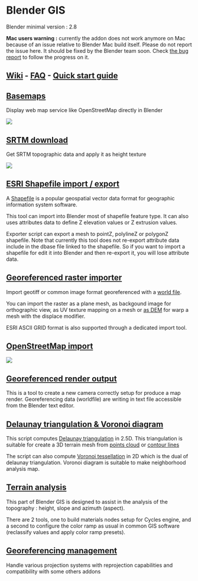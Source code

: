 Blender GIS
==========
Blender minimal version : 2.8

**Mac users warning :** currently the addon does not work anymore on Mac because of an issue relative to Blender Mac build itself. Please do not report the issue here. It should be fixed by the Blender team soon. Check [the bug report](https://developer.blender.org/T68243) to follow the progress on it.


[Wiki](https://github.com/domlysz/BlenderGIS/wiki/Home) - [FAQ](https://github.com/domlysz/BlenderGIS/wiki/FAQ) - [Quick start guide](https://github.com/domlysz/BlenderGIS/wiki/Quick-start)
--------------------


[Basemaps](https://github.com/domlysz/BlenderGIS/wiki/Basemaps)
--------------------
Display web map service like OpenStreetMap directly in Blender

![](https://raw.githubusercontent.com/wiki/domlysz/blenderGIS/Blender27x/images/basemaps_demo.gif)

[SRTM download](https://github.com/domlysz/BlenderGIS/wiki/SRTM)
--------------------
Get SRTM topographic data and apply it as height texture

![](https://raw.githubusercontent.com/wiki/domlysz/blenderGIS/Blender27x/images/srtm_demo.gif)


[ESRI Shapefile import / export](https://github.com/domlysz/BlenderGIS/wiki/Shapefile-import)
--------------------

A [Shapefile](http://en.wikipedia.org/wiki/Shapefile) is a popular geospatial vector data format for geographic information system software.

This tool can import into Blender most of shapefile feature type. It can also uses attributes data to define Z elevation values or Z extrusion values.

Exporter script can export a mesh to pointZ, polylineZ or polygonZ shapefile. Note that currently this tool does not re-export attribute data include in the dbase file linked to the shapefile. So if you want to import a shapefile for edit it into Blender and then re-export it, you will lose attribute data.


[Georeferenced raster importer](https://github.com/domlysz/BlenderGIS/wiki/Import-georef-raster)
--------------------

Import geotiff or common image format georeferenced with a [world file](http://en.wikipedia.org/wiki/World_file).

You can import the raster as a plane mesh, as backgound image for orthographic view, as UV texture mapping on a mesh or [as DEM](https://github.com/domlysz/BlenderGIS/wiki/Import-DEM-grid) for warp a mesh with the displace modifier.

ESRI ASCII GRID format is also supported through a dedicated import tool.

[OpenStreetMap import](https://github.com/domlysz/BlenderGIS/wiki/OSM-import)
--------------------

![](https://raw.githubusercontent.com/wiki/domlysz/blenderGIS/Blender27x/images/osm_demo.gif)


[Georeferenced render output](https://github.com/domlysz/BlenderGIS/wiki/Make-a-georef-render)
--------------------

This is a tool to create a new camera correctly setup for produce a map render. Georeferencing data (worldfile) are writing in text file accessible from the Blender text editor.


[Delaunay triangulation & Voronoi diagram](https://github.com/domlysz/BlenderGIS/wiki/Make-terrain-mesh-with-Delaunay-triangulation)
--------------------

This script computes [Delaunay triangulation](http://en.wikipedia.org/wiki/Delaunay_triangulation) in 2.5D. This triangulation is suitable for create a 3D terrain mesh from [points cloud](http://en.wikipedia.org/wiki/Point_cloud) or [contour lines](http://en.wikipedia.org/wiki/Contour_line)

The script can also compute [Voronoi tessellation](http://en.wikipedia.org/wiki/Voronoi) in 2D which is the dual of delaunay triangulation. Voronoi diagram is suitable to make neighborhood analysis map.


[Terrain analysis](https://github.com/domlysz/BlenderGIS/wiki/Terrain-analysis)
--------------------

This part of Blender GIS is designed to assist in the analysis of the topography : height, slope and azimuth (aspect).

There are 2 tools, one to build materials nodes setup for Cycles engine, and a second to configure the color ramp as usual in common GIS software (reclassify values and apply color ramp presets).

[Georeferencing management](https://github.com/domlysz/BlenderGIS/wiki/Gereferencing-management)
--------------------
Handle various projection systems with reprojection capabilities and compatibility with some others addons
